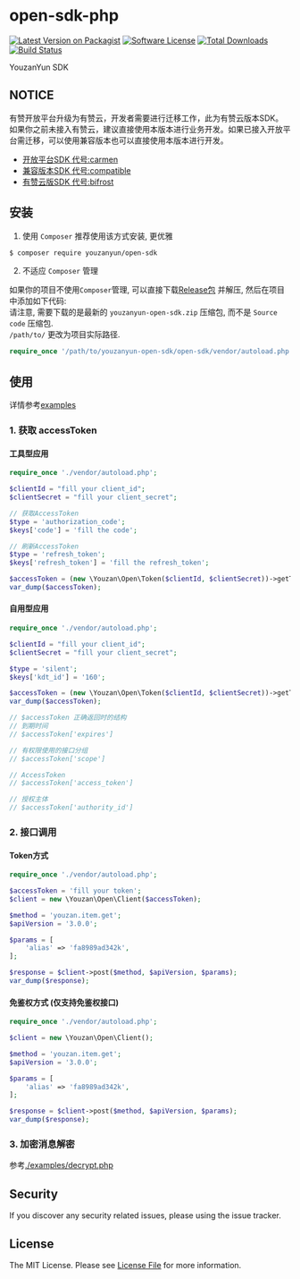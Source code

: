 # open-sdk-php

[![Latest Version on Packagist][ico-version]][link-packagist]
[![Software License][ico-license]](LICENSE.md)
[![Total Downloads][ico-downloads]][link-downloads]
[![Build Status][ico-travis]][link-travis]


YouzanYun SDK


## NOTICE

有赞开放平台升级为有赞云，开发者需要进行迁移工作，此为有赞云版本SDK。如果你之前未接入有赞云，建议直接使用本版本进行业务开发。如果已接入开放平台需迁移，可以使用兼容版本也可以直接使用本版本进行开发。

- [开放平台SDK 代号:carmen](../../tree/carmen)
- [兼容版本SDK 代号:compatible](../../tree/compatible)
- [有赞云版SDK 代号:bifrost](../../tree/bifrost)


## 安装

1. 使用 `Composer`
推荐使用该方式安装, 更优雅  

``` bash
$ composer require youzanyun/open-sdk
```

2. 不适应 `Composer` 管理  

如果你的项目不使用`Composer`管理, 可以直接下载[Release包](https://github.com/youzan/open-sdk-php/releases) 并解压, 然后在项目中添加如下代码:  
请注意, 需要下载的是最新的 `youzanyun-open-sdk.zip` 压缩包, 而不是 `Source code`  压缩包.  
`/path/to/` 更改为项目实际路径.   
``` php
require_once '/path/to/youzanyun-open-sdk/open-sdk/vendor/autoload.php';
``` 

## 使用

详情参考[examples](examples)

### 1. 获取 accessToken

#### 工具型应用
``` php
require_once './vendor/autoload.php';

$clientId = "fill your client_id";
$clientSecret = "fill your client_secret";

// 获取AccessToken
$type = 'authorization_code';
$keys['code'] = 'fill the code';

// 刷新AccessToken
$type = 'refresh_token';
$keys['refresh_token'] = 'fill the refresh_token';

$accessToken = (new \Youzan\Open\Token($clientId, $clientSecret))->getToken($type, $keys);
var_dump($accessToken);
```

#### 自用型应用
``` php
require_once './vendor/autoload.php';

$clientId = "fill your client_id";
$clientSecret = "fill your client_secret";

$type = 'silent';
$keys['kdt_id'] = '160';

$accessToken = (new \Youzan\Open\Token($clientId, $clientSecret))->getToken($type, $keys);
var_dump($accessToken);

// $accessToken 正确返回时的结构
// 到期时间
// $accessToken['expires']

// 有权限使用的接口分组
// $accessToken['scope']

// AccessToken
// $accessToken['access_token']

// 授权主体
// $accessToken['authority_id']
```

### 2. 接口调用

#### Token方式
``` php
require_once './vendor/autoload.php';

$accessToken = 'fill your token';
$client = new \Youzan\Open\Client($accessToken);

$method = 'youzan.item.get';
$apiVersion = '3.0.0';

$params = [
    'alias' => 'fa8989ad342k',
];

$response = $client->post($method, $apiVersion, $params);
var_dump($response);
```

#### 免鉴权方式 (仅支持免鉴权接口)
``` php
require_once './vendor/autoload.php';

$client = new \Youzan\Open\Client();

$method = 'youzan.item.get';
$apiVersion = '3.0.0';

$params = [
    'alias' => 'fa8989ad342k',
];

$response = $client->post($method, $apiVersion, $params);
var_dump($response);
```

### 3. 加密消息解密

参考[./examples/decrypt.php](./examples/decrypt.php)


## Security

If you discover any security related issues, please using the issue tracker.


## License

The MIT License. Please see [License File](LICENSE) for more information.

[ico-version]: https://img.shields.io/packagist/v/youzanyun/open-sdk.svg?style=flat-square
[ico-license]: https://img.shields.io/badge/license-MIT-brightgreen.svg?style=flat-square
[ico-downloads]: https://img.shields.io/packagist/dt/youzanyun/open-sdk.svg?style=flat-square
[ico-travis]: https://api.travis-ci.org/youzan/open-sdk-php.svg

[link-packagist]: https://packagist.org/packages/youzanyun/open-sdk
[link-downloads]: https://packagist.org/packages/youzanyun/open-sdk
[link-travis]: https://travis-ci.org/youzan/open-sdk-php

